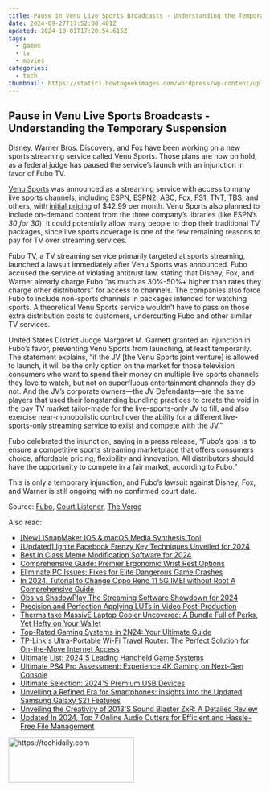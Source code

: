 ```yaml
---
title: Pause in Venu Live Sports Broadcasts - Understanding the Temporary Suspension
date: 2024-09-27T17:52:08.401Z
updated: 2024-10-01T17:20:54.615Z
tags:
  - games
  - tv
  - movies
categories:
  - tech
thumbnail: https://static1.howtogeekimages.com/wordpress/wp-content/uploads/2024/08/venu-sports.jpg
---
```


## Pause in Venu Live Sports Broadcasts - Understanding the Temporary Suspension

Disney, Warner Bros. Discovery, and Fox have been working on a new sports streaming service called Venu Sports. Those plans are now on hold, as a federal judge has paused the service’s launch with an injunction in favor of Fubo TV.

[Venu Sports](https://ai-driven-video-production.techidaily.com/new-2024-approved-the-great-debate-final-cut-pro-vs-lumafusion-for-video-editing/) was announced as a streaming service with access to many live sports channels, including ESPN, ESPN2, ABC, Fox, FS1, TNT, TBS, and others, with [initial pricing](https://win-answers.techidaily.com/resolved-issue-addressed-persistent-app-failures-for-wot-blitz-users/) of $42.99 per month. Venu Sports also planned to include on-demand content from the three company’s libraries (like ESPN’s _30 for 30_). It could potentially allow many people to drop their traditional TV packages, since live sports coverage is one of the few remaining reasons to pay for TV over streaming services.

 Fubo TV, a TV streaming service primarily targeted at sports streaming, launched a lawsuit immediately after Venu Sports was announced. Fubo accused the service of violating antitrust law, stating that Disney, Fox, and Warner already charge Fubo “as much as 30%-50%+ higher than rates they charge other distributors” for access to channels. The companies also force Fubo to include non-sports channels in packages intended for watching sports. A theoretical Venu Sports service wouldn’t have to pass on those extra distribution costs to customers, undercutting Fubo and other similar TV services.

 United States District Judge Margaret M. Garnett granted an injunction in Fubo’s favor, preventing Venu Sports from launching, at least temporarily. The statement explains, “if the JV \[the Venu Sports joint venture\] is allowed to launch, it will be the only option on the market for those television consumers who want to spend their money on multiple live sports channels they love to watch, but not on superfluous entertainment channels they do not. And the JV’s corporate owners—the JV Defendants—are the same players that used their longstanding bundling practices to create the void in the pay TV market tailor-made for the live-sports-only JV to fill, and also exercise near-monopolistic control over the ability for a different live-sports-only streaming service to exist and compete with the JV.”

 Fubo celebrated the injunction, saying in a press release, “Fubo’s goal is to ensure a competitive sports streaming marketplace that offers consumers choice, affordable pricing, flexibility and innovation. All distributors should have the opportunity to compete in a fair market, according to Fubo.”

 This is only a temporary injunction, and Fubo’s lawsuit against Disney, Fox, and Warner is still ongoing with no confirmed court date.

 Source: [Fubo](https://ir.fubo.tv/news/news-details/2024/Fubo-Wins-Preliminary-Injunction-Against-The-Walt-Disney-Company-FOX-Corp.-and-Warner-Bros.-Discoverys-Venu-Sports-Joint-Venture/default.aspx), [Court Listener](https://www.courtlistener.com/docket/68276963/290/fubotv-inc-v-the-walt-disney-company/), [The Verge](https://www.theverge.com/2024/8/16/24222035/venu-sports-disney-fox-wbd-blocked-court-antitrust)

<ins class="adsbygoogle"
     style="display:block"
     data-ad-format="autorelaxed"
     data-ad-client="ca-pub-7571918770474297"
     data-ad-slot="1223367746"></ins>

<ins class="adsbygoogle"
     style="display:block"
     data-ad-client="ca-pub-7571918770474297"
     data-ad-slot="8358498916"
     data-ad-format="auto"
     data-full-width-responsive="true"></ins>

<span class="atpl-alsoreadstyle">Also read:</span>
<div><ul>
<li><a href="https://extra-skills.techidaily.com/new-isnapmaker-ios-and-macos-media-synthesis-tool/"><u>[New] ISnapMaker IOS & macOS Media Synthesis Tool</u></a></li>
<li><a href="https://facebook-videos.techidaily.com/updated-ignite-facebook-frenzy-key-techniques-unveiled-for-2024/"><u>[Updated] Ignite Facebook Frenzy Key Techniques Unveiled for 2024</u></a></li>
<li><a href="https://extra-resources.techidaily.com/best-in-class-meme-modification-software-for-2024/"><u>Best in Class Meme Modification Software for 2024</u></a></li>
<li><a href="https://buynow-info.techidaily.com/comprehensive-guide-premier-ergonomic-wrist-rest-options/"><u>Comprehensive Guide: Premier Ergonomic Wrist Rest Options</u></a></li>
<li><a href="https://win-able.techidaily.com/eliminate-pc-issues-fixes-for-elite-dangerous-game-crashes/"><u>Eliminate PC Issues: Fixes for Elite Dangerous Game Crashes</u></a></li>
<li><a href="https://sim-unlock.techidaily.com/in-2024-tutorial-to-change-oppo-reno-11-5g-imei-without-root-a-comprehensive-guide-by-drfone-android/"><u>In 2024, Tutorial to Change Oppo Reno 11 5G IMEI without Root A Comprehensive Guide</u></a></li>
<li><a href="https://video-screen-grab.techidaily.com/obs-vs-shadowplay-the-streaming-software-showdown-for-2024/"><u>Obs vs ShadowPlay The Streaming Software Showdown for 2024</u></a></li>
<li><a href="https://fox-http.techidaily.com/precision-and-perfection-applying-luts-in-video-post-production/"><u>Precision and Perfection Applying LUTs in Video Post-Production</u></a></li>
<li><a href="https://buynow-help.techidaily.com/thermaltake-massive-laptop-cooler-uncovered-a-bundle-full-of-perks-yet-hefty-on-your-wallet/"><u>Thermaltake MassivE Laptop Cooler Uncovered: A Bundle Full of Perks, Yet Hefty on Your Wallet</u></a></li>
<li><a href="https://buynow-help.techidaily.com/top-rated-gaming-systems-in-2n24-your-ultimate-guide/"><u>Top-Rated Gaming Systems in 2N24: Your Ultimate Guide</u></a></li>
<li><a href="https://buynow-help.techidaily.com/tp-links-ultra-portable-wi-fi-travel-router-the-perfect-solution-for-on-the-move-internet-access/"><u>TP-Link's Ultra-Portable Wi-Fi Travel Router: The Perfect Solution for On-the-Move Internet Access</u></a></li>
<li><a href="https://buynow-help.techidaily.com/ultimate-list-2024s-leading-handheld-game-systems/"><u>Ultimate List: 2024'S Leading Handheld Game Systems</u></a></li>
<li><a href="https://buynow-help.techidaily.com/ultimate-ps4-pro-assessment-experience-4k-gaming-on-next-gen-console/"><u>Ultimate PS4 Pro Assessment: Experience 4K Gaming on Next-Gen Console</u></a></li>
<li><a href="https://buynow-help.techidaily.com/ultimate-selection-2024s-premium-usb-devices/"><u>Ultimate Selection: 2024'S Premium USB Devices</u></a></li>
<li><a href="https://buynow-help.techidaily.com/unveiling-a-refined-era-for-smartphones-insights-into-the-updated-samsung-galaxy-s21-features/"><u>Unveiling a Refined Era for Smartphones: Insights Into the Updated Samsung Galaxy S21 Features</u></a></li>
<li><a href="https://buynow-help.techidaily.com/unveiling-the-creativity-of-2013s-sound-blaster-zxr-a-detailed-review/"><u>Unveiling the Creativity of 2013'S Sound Blaster ZxR: A Detailed Review</u></a></li>
<li><a href="https://voice-adjusting.techidaily.com/updated-in-2024-top-7-online-audio-cutters-for-efficient-and-hassle-free-file-management/"><u>Updated In 2024, Top 7 Online Audio Cutters for Efficient and Hassle-Free File Management</u></a></li>
</ul></div>

<!-- affiliate ads begin -->
<a href="https://25home.pxf.io/c/5597632/2148633/16836" target="_top" id="2148633">
  <img src="//a.impactradius-go.com/display-ad/16836-2148633" border="0" alt="https://techidaily.com" width="250" height="90"/>
</a>
<img height="0" width="0" src="https://25home.pxf.io/i/5597632/2148633/16836" style="position:absolute;visibility:hidden;" border="0" />
<!-- affiliate ads end -->

